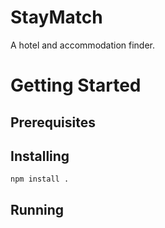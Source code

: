 # StayMatch
A hotel and accommodation finder.


# Getting Started
## Prerequisites


## Installing
```
npm install .
```

## Running

